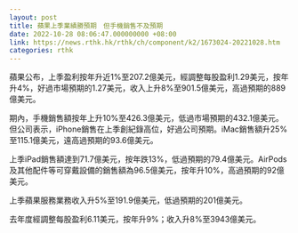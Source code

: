 ```yaml
---
layout: post
title: 蘋果上季業績勝預期　但手機銷售不及預期
date: 2022-10-28 08:06:47.000000000 +08:00
link: https://news.rthk.hk/rthk/ch/component/k2/1673024-20221028.htm
categories: rthk
---
```


蘋果公布，上季盈利按年升近1%至207.2億美元，經調整每股盈利1.29美元，按年升4%，好過市場預期的1.27美元，收入上升8%至901.5億美元，高過預期的889億美元。

期內，手機銷售額按年上升10%至426.3億美元，低過市場預期的432.1億美元。但公司表示，iPhone銷售在上季創紀錄高位，好過公司預期。iMac銷售額升25%至115.1億美元，遠高過預期的93.6億美元。

上季iPad銷售額達到71.7億美元，按年跌13%，低過預期的79.4億美元。AirPods及其他配件等可穿戴設備的銷售額為96.5億美元，按年升10%，高過預期的92億美元。

上季蘋果服務業務收入升5%至191.9億美元，低過預期的201億美元。

去年度經調整每股盈利6.11美元，按年升9%；收入升8%至3943億美元。
